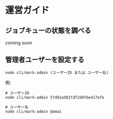 # 運営ガイド

## ジョブキューの状態を調べる
coming soon

## 管理者ユーザーを設定する
``` shell
node cli/mark-admin (ユーザーID または ユーザー名)
```

例:
``` shell
# ユーザーID
node cli/mark-admin 57d01a501fdf2d07be417afe

# ユーザー名
node cli/mark-admin @amai
```
